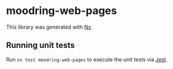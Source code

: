 # moodring-web-pages

This library was generated with [Nx](https://nx.dev).

## Running unit tests

Run `nx test moodring-web-pages` to execute the unit tests via [Jest](https://jestjs.io).
